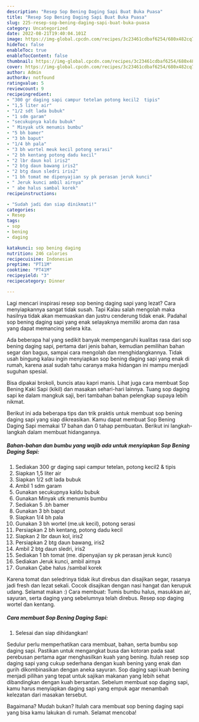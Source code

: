 ```yaml
---
description: "Resep Sop Bening Daging Sapi Buat Buka Puasa"
title: "Resep Sop Bening Daging Sapi Buat Buka Puasa"
slug: 225-resep-sop-bening-daging-sapi-buat-buka-puasa
category: Uncategorized
date: 2022-08-21T19:40:04.101Z
image: https://img-global.cpcdn.com/recipes/3c23461cdbaf6254/680x482cq70/sop-bening-daging-sapi-foto-resep-utama.jpg
hideToc: false
enableToc: true
enableTocContent: false
thumbnail: https://img-global.cpcdn.com/recipes/3c23461cdbaf6254/680x482cq70/sop-bening-daging-sapi-foto-resep-utama.jpg
cover: https://img-global.cpcdn.com/recipes/3c23461cdbaf6254/680x482cq70/sop-bening-daging-sapi-foto-resep-utama.jpg
author: Admin
authorAv: notfound
ratingvalue: 5
reviewcount: 9
recipeingredient:
- "300 gr daging sapi campur tetelan potong kecil2  tipis"
- "1,5 liter air"
- "1/2 sdt lada bubuk"
- "1 sdm garam"
- "secukupnya kaldu bubuk"
- " Minyak utk menumis bumbu"
- "5 bh bamer"
- "3 bh baput"
- "1/4 bh pala"
- "3 bh wortel meuk kecil potong serasi"
- "2 bh kentang potong dadu kecil"
- "2 lbr daun kol iris2"
- "2 btg daun bawang iris2"
- "2 btg daun sledri iris2"
- "1 bh tomat me dipenyajian sy pk perasan jeruk kunci"
- " Jeruk kunci ambil airnya"
- " abe halus sambal korek"
recipeinstructions:

- "Sudah jadi dan siap dinikmati!"
categories:
- Resep
tags:
- sop
- bening
- daging

katakunci: sop bening daging 
nutrition: 246 calories
recipecuisine: Indonesian
preptime: "PT11M"
cooktime: "PT41M"
recipeyield: "3"
recipecategory: Dinner

---
```



Lagi mencari inspirasi resep sop bening daging sapi yang lezat? Cara menyiapkannya sangat tidak susah. Tapi Kalau salah mengolah maka hasilnya tidak akan memuaskan dan justru cenderung tidak enak. Padahal sop bening daging sapi yang enak selayaknya memiliki aroma dan rasa yang dapat memancing selera kita.


Ada beberapa hal yang sedikit banyak mempengaruhi kualitas rasa dari sop bening daging sapi, pertama dari jenis bahan, kemudian pemilihan bahan segar dan bagus, sampai cara mengolah dan menghidangkannya. Tidak usah bingung kalau ingin menyiapkan sop bening daging sapi yang enak di rumah, karena asal sudah tahu caranya maka hidangan ini mampu menjadi suguhan spesial.

Bisa dipakai brokoli, buncis atau kapri manis. Lihat juga cara membuat Sop Bening Kaki Sapi (kikil) dan masakan sehari-hari lainnya. Tuang sop daging sapi ke dalam mangkuk saji, beri tambahan bahan pelengkap supaya lebih nikmat.


Berikut ini ada beberapa tips dan trik praktis untuk membuat sop bening daging sapi yang siap dikreasikan. Kamu dapat membuat Sop Bening Daging Sapi memakai 17 bahan dan 0 tahap pembuatan. Berikut ini langkah-langkah dalam membuat hidangannya.

<!--inarticleads1-->

##### Bahan-bahan dan bumbu yang wajib ada untuk menyiapkan Sop Bening Daging Sapi:

1. Sediakan 300 gr daging sapi campur tetelan, potong kecil2 &amp; tipis
1. Siapkan 1,5 liter air
1. Siapkan 1/2 sdt lada bubuk
1. Ambil 1 sdm garam
1. Gunakan secukupnya kaldu bubuk
1. Gunakan  Minyak utk menumis bumbu
1. Sediakan 5 .bh bamer
1. Gunakan 3 bh baput
1. Siapkan 1/4 bh pala
1. Gunakan 3 bh wortel (me.uk kecil), potong serasi
1. Persiapkan 2 bh kentang, potong dadu kecil
1. Siapkan 2 lbr daun kol, iris2
1. Persiapkan 2 btg daun bawang, iris2
1. Ambil 2 btg daun sledri, iris2
1. Sediakan 1 bh tomat (me. dipenyajian sy pk perasan jeruk kunci)
1. Sediakan  Jeruk kunci, ambil airnya
1. Gunakan  Çabe halus /sambal korek


Karena tomat dan seledrinya tidak ikut direbus dan disajikan segar, rasanya jadi fresh dan lezat sekali. Cocok disajikan dengan nasi hangat dan kerupuk udang. Selamat makan :) Cara membuat: Tumis bumbu halus, masukkan air, sayuran, serta daging yang sebelumnya telah direbus. Resep sop daging wortel dan kentang. 

<!--inarticleads2-->

##### Cara membuat Sop Bening Daging Sapi:


1. Selesai dan siap dihidangkan!

Sedulur perlu memperhatikan cara membuat, bahan, serta bumbu sop daging sapi. Pastikan untuk mengangkat busa dan kotoran pada saat perebusan pertama agar menghasilkan kuah yang bening. Itulah resep sop daging sapi yang cukup sederhana dengan kuah bening yang enak dan gurih dikombinasikan dengan aneka sayuran. Sop daging sapi kuah bening menjadi pilihan yang tepat untuk sajikan makanan yang lebih sehat dibandingkan dengan kuah bersantan. Sebelum membuat sop daging sapi, kamu harus menyiapkan daging sapi yang empuk agar menambah kelezatan dari masakan tersebut. 

Bagaimana? Mudah bukan? Itulah cara membuat sop bening daging sapi yang bisa kamu lakukan di rumah. Selamat mencoba!
